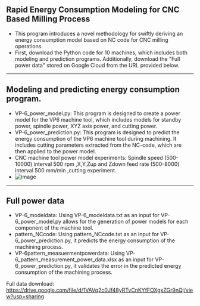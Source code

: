 ## Rapid Energy Consumption Modeling for CNC Based Milling Process
+ This program introduces a novel methodology for swiftly deriving an energy consumption model based on NC code for CNC milling operations. 
+ First, download the Python code for 10 machines, which includes both modeling and prediction programs. Additionally, download the "Full power data" stored on Google Cloud from the URL provided below.
---
## Modeling and predicting energy consumption program.
+ VP-6_power_model.py: This program is designed to create a power model for the VP6 machine tool, which includes models for standby power, spindle power, XYZ axis power, and cutting power.
+ VP-6_power_prediction.py: This program is designed to predict the energy consumption of the VP6 machine tool during machining. It includes cutting parameters extracted from the NC-code, which are then applied to the power model.
+ CNC machine tool power model experiments: Spindle speed (500-10000) interval 500 rpm ,X,Y,Zup and Zdown feed rate (500-8000) interval 500 mm/min ,cutting experiment.
+ ![image](https://github.com/Atse123/NTU_PZ_PowerData/assets/130265101/a1d5882e-ff24-44d3-9c7f-76b7011dcff7)



---
## Full power data
+ VP-6_modeldata: Using VP-6_modeldata.txt as an input for VP-6_power_model.py allows for the generation of power models for each component of the machine tool.
+ pattern_NCcode: Using pattern_NCcode.txt as an input for VP-6_power_prediction.py, it predicts the energy consumption of the machining process.
+ VP-6pattern_measuermentpowerdata: Using VP-6_pattern_measurement_power_data.xlsx as an input for VP-6_power_prediction.py, it validates the error in the predicted energy consumption of the machining process.

Full data download: <https://drive.google.com/file/d/1VAVq2c0Jf48yRTvCnKYfFOXgxZGr9nQj/view?usp=sharing>
